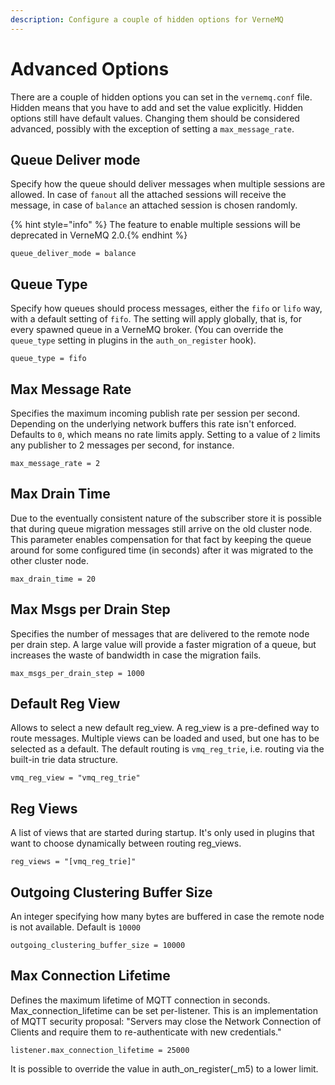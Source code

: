 ```yaml
---
description: Configure a couple of hidden options for VerneMQ
---
```


# Advanced Options

There are a couple of hidden options you can set in the `vernemq.conf` file. Hidden means that you have to add and set the value explicitly. Hidden options still have default values. Changing them should be considered advanced, possibly with the exception of setting a `max_message_rate`.

## Queue Deliver mode

Specify how the queue should deliver messages when multiple sessions are allowed. In case of `fanout` all the attached sessions will receive the message, in case of `balance` an attached session is chosen randomly.

{% hint style="info" %} The feature to enable multiple sessions will be deprecated in VerneMQ 2.0.{% endhint %}

```text
queue_deliver_mode = balance
```

## Queue Type

Specify how queues should process messages, either the `fifo` or `lifo` way, with a default setting of `fifo`. The setting will apply globally, that is, for every spawned queue in a VerneMQ broker. (You can override the `queue_type` setting in plugins in the `auth_on_register` hook).

```text
queue_type = fifo
```

## Max Message Rate

Specifies the maximum incoming publish rate per session per second. Depending on the underlying network buffers this rate isn't enforced. Defaults to `0`, which means no rate limits apply. Setting to a value of `2` limits any publisher to 2 messages per second, for instance.

```text
max_message_rate = 2
```

## Max Drain Time

Due to the eventually consistent nature of the subscriber store it is possible that during queue migration messages still arrive on the old cluster node. This parameter enables compensation for that fact by keeping the queue around for some configured time \(in seconds\) after it was migrated to the other cluster node.

```text
max_drain_time = 20
```

## Max Msgs per Drain Step

Specifies the number of messages that are delivered to the remote node per drain step. A large value will provide a faster migration of a queue, but increases the waste of bandwidth in case the migration fails.

```text
max_msgs_per_drain_step = 1000
```

## Default Reg View

Allows to select a new default reg\_view. A reg\_view is a pre-defined way to route messages. Multiple views can be loaded and used, but one has to be selected as a default. The default routing is `vmq_reg_trie`, i.e. routing via the built-in trie data structure.

```text
vmq_reg_view = "vmq_reg_trie"
```

## Reg Views

A list of views that are started during startup. It's only used in plugins that want to choose dynamically between routing reg\_views.

```text
reg_views = "[vmq_reg_trie]"
```

## Outgoing Clustering Buffer Size

An integer specifying how many bytes are buffered in case the remote node is not available. Default is `10000`

```text
outgoing_clustering_buffer_size = 10000
```

## Max Connection Lifetime
Defines the maximum lifetime of MQTT connection in seconds. Max_connection_lifetime can be set per-listener.  This is an implementation of MQTT security proposal:
"Servers may close the Network Connection of Clients and require them to re-authenticate with new credentials."

```text
listener.max_connection_lifetime = 25000
```

It is possible to override the value in auth_on_register(_m5) to a lower limit.

